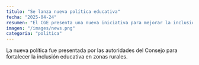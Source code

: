 ```yaml
---
titulo: "Se lanza nueva política educativa"
fecha: "2025-04-24"
resumen: "El CGE presenta una nueva iniciativa para mejorar la inclusión escolar."
imagen: "/images/news.png"
categoria: "politica"
---
```


La nueva política fue presentada por las autoridades del Consejo para fortalecer la inclusión educativa en zonas rurales.

